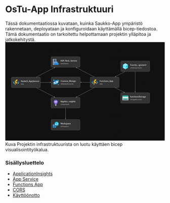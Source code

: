 # OsTu-App Infrastruktuuri
Tässä dokumentaatiossa kuvataan, kuinka Saukko-App ympäristö rakennetaan, deployataan ja konfiguroidaan käyttämällä bicep-tiedostoa. Tämä dokumentaatio on tarkoitettu helpottamaan projektin ylläpitoa ja jatkokehitystä.
![Kuva infrasta](img/infra.png)
Kuva Projektin infrastruktuurista on luotu käyttäen bicep visualisointityökalua.


### Sisällysluettelo
* [ApplicationInsights](applicationInsights.md)
* [App Service](appService.md)
* [Functions App](functionsApp.md)
* [CORS](cors.md)
* [Käyttöönotto](infra.md)